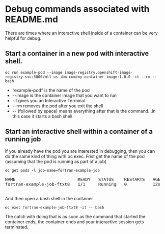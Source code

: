 # Debug commands associated with README.md
There are times where an interactive shell inside of a container can be very helpful for debug.

## Start a container in a new pod with interactive shell.
```shell
oc run example-pod --image image-registry.openshift-image-registry.svc:5000/ntl-us-ibm-com/my-container-image:1.0.0 -it --rm -- bash
```

- “example-pod” is the name of the pod
- --image is the container image that you want to run
- -it gives you an Interactive Terminal
- --rm removes the pod after you exit the shell
- -- (followed by space) means everything after that is the command…in this case it starts a bash shell.


## Start an interactive shell within a container of a running job
If you already have the pod you are interested in debugging, then you can do the same kind of thing with oc exec.
Frist get the name of the pod (assuming that the pod is running as part of a job).

```shell
oc get pods -l job-name=fortran-example-job
```

 <PRE>
NAME                        READY   STATUS    RESTARTS   AGE
fortran-example-job-ftxt8   1/1     Running   0          12s
 </PRE>

And then open a bash shell in the container

```shell
oc exec fortran-example-job-ftxt8 -it -- bash
```
 
The catch with doing that is as soon as the command that started the container ends, the container ends and your interactive session gets terminated.

